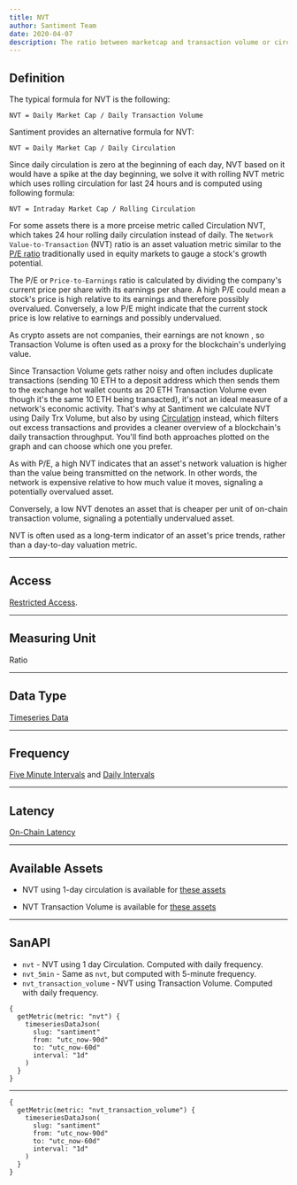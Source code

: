 ```yaml
---
title: NVT
author: Santiment Team
date: 2020-04-07
description: The ratio between marketcap and transaction volume or circulation
---
```


## Definition

The typical formula for NVT is the following:

`NVT = Daily Market Cap / Daily Transaction Volume`

Santiment provides an alternative formula for NVT:

`NVT = Daily Market Cap / Daily Circulation`

Since daily circulation is zero at the beginning of each day, NVT based on it
would have a spike at the day beginning, we solve it with rolling NVT metric
which uses rolling circulation for last 24 hours and is computed using
following formula:

`NVT = Intraday Market Cap / Rolling Circulation`

For some assets there is a more prceise metric called Circulation NVT,
which takes 24 hour rolling daily circulation instead of daily.
The `Network Value-to-Transaction` (NVT) ratio is an asset valuation metric
similar to the [P/E
ratio](https://www.investopedia.com/terms/p/price-earningsratio.asp)
traditionally used in equity markets to gauge a stock's growth potential.

The P/E or `Price-to-Earnings` ratio is calculated by dividing the
company's current price per share with its earnings per share. A high
P/E could mean a stock's price is high relative to its earnings and
therefore possibly overvalued. Conversely, a low P/E might indicate that
the current stock price is low relative to earnings and possibly
undervalued.

As crypto assets are not companies, their earnings are not known , so
Transaction Volume is often used as a proxy for the blockchain's
underlying value.

Since Transaction Volume gets rather noisy and often includes duplicate
transactions (sending 10 ETH to a deposit address which then sends them to the
exchange hot wallet counts as 20 ETH Transaction Volume even though it's the
same 10 ETH being transacted), it's not an ideal measure of a network's economic
activity. That's why at Santiment we calculate NVT using Daily Trx Volume, but
also by using [Circulation](/metrics/circulation) instead, which filters out
excess transactions and provides a cleaner overview of a blockchain's daily
transaction throughput. You'll find both approaches plotted on the graph and can
choose which one you prefer.

As with P/E, a high NVT indicates that an asset's network valuation is
higher than the value being transmitted on the network. In other words,
the network is expensive relative to how much value it moves, signaling
a potentially overvalued asset.

Conversely, a low NVT denotes an asset that is cheaper per unit of
on-chain transaction volume, signaling a potentially undervalued asset.

NVT is often used as a long-term indicator of an asset's price trends,
rather than a day-to-day valuation metric.

---

## Access

[Restricted Access](/metrics/details/access#restricted-access).

---

## Measuring Unit

Ratio

---

## Data Type

[Timeseries Data](/metrics/details/data-type#timeseries-data)

---

## Frequency

[Five Minute Intervals](/metrics/details/frequency#five-minute-frequency) and [Daily Intervals](/metrics/details/frequency#daily-frequency)

---

## Latency

[On-Chain Latency](/metrics/details/latency#on-chain-latency)

---

## Available Assets

- NVT using 1-day circulation is available for [these
  assets](<https://api.santiment.net/graphiql?variables=&query=%7B%0A%20%20getMetric(metric%3A%20%22nvt%22)%20%7B%0A%20%20%20%20metadata%20%7B%0A%20%20%20%20%20%20availableSlugs%0A%20%20%20%20%7D%0A%20%20%7D%0A%7D%0A>)

- NVT Transaction Volume is available for [these
  assets](<https://api.santiment.net/graphiql?variables=&query=%7B%0A%20%20getMetric(metric%3A%20%22nvt_transaction_volume%22)%20%7B%0A%20%20%20%20metadata%20%7B%0A%20%20%20%20%20%20availableSlugs%0A%20%20%20%20%7D%0A%20%20%7D%0A%7D%0A>)

---

## SanAPI

- `nvt` - NVT using 1 day Circulation. Computed with daily frequency.
- `nvt_5min` - Same as `nvt`, but computed with 5-minute frequency.
- `nvt_transaction_volume` - NVT using Transaction Volume. Computed with daily frequency.

```graphql-explorer
{
  getMetric(metric: "nvt") {
    timeseriesDataJson(
      slug: "santiment"
      from: "utc_now-90d"
      to: "utc_now-60d"
      interval: "1d"
    )
  }
}
```

---

```graphql-explorer
{
  getMetric(metric: "nvt_transaction_volume") {
    timeseriesDataJson(
      slug: "santiment"
      from: "utc_now-90d"
      to: "utc_now-60d"
      interval: "1d"
    )
  }
}
```
